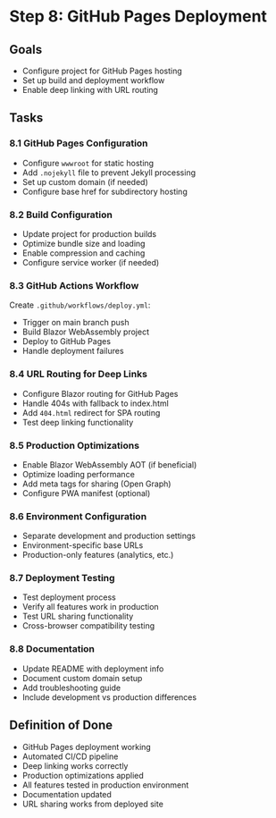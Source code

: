 # Step 8: GitHub Pages Deployment

## Goals
- Configure project for GitHub Pages hosting
- Set up build and deployment workflow
- Enable deep linking with URL routing

## Tasks

### 8.1 GitHub Pages Configuration
- Configure `wwwroot` for static hosting
- Add `.nojekyll` file to prevent Jekyll processing
- Set up custom domain (if needed)
- Configure base href for subdirectory hosting

### 8.2 Build Configuration
- Update project for production builds
- Optimize bundle size and loading
- Enable compression and caching
- Configure service worker (if needed)

### 8.3 GitHub Actions Workflow
Create `.github/workflows/deploy.yml`:
- Trigger on main branch push
- Build Blazor WebAssembly project
- Deploy to GitHub Pages
- Handle deployment failures

### 8.4 URL Routing for Deep Links
- Configure Blazor routing for GitHub Pages
- Handle 404s with fallback to index.html
- Add `404.html` redirect for SPA routing
- Test deep linking functionality

### 8.5 Production Optimizations
- Enable Blazor WebAssembly AOT (if beneficial)
- Optimize loading performance
- Add meta tags for sharing (Open Graph)
- Configure PWA manifest (optional)

### 8.6 Environment Configuration
- Separate development and production settings
- Environment-specific base URLs
- Production-only features (analytics, etc.)

### 8.7 Deployment Testing
- Test deployment process
- Verify all features work in production
- Test URL sharing functionality
- Cross-browser compatibility testing

### 8.8 Documentation
- Update README with deployment info
- Document custom domain setup
- Add troubleshooting guide
- Include development vs production differences

## Definition of Done
- GitHub Pages deployment working
- Automated CI/CD pipeline
- Deep linking works correctly
- Production optimizations applied
- All features tested in production environment
- Documentation updated
- URL sharing works from deployed site